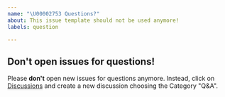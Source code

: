 ```yaml
---
name: "\U00002753 Questions?"
about: This issue template should not be used anymore!
labels: question

---
```


## Don't open issues for questions!

Please **don't** open new issues for questions anymore. Instead, click on [Discussions](https://github.com/corona-warn-app/cwa-website/discussions) and create a new discussion choosing the Category "Q&A".